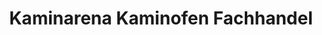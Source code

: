 ---
title: "Kaminarena Kaminofen Fachhandel"
url: /nordwalde/kaminarena-kaminofen-fachhandel/
shop: Allgemein
---